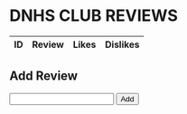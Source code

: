<html>
    <head>
        <style>
            .role {
                color: red;
            }
        </style>
    </head>
    <body>
        <h1 class="text-center m-5 text-success">DNHS CLUB REVIEWS</h1>
        <div class="table-responsive mx-5">
            <table class="table table-hover table-bordered border-secondary mb-5">
                <thead>
                    <tr>
                        <th scope="col">ID</th>
                        <th scope="col">Review</th>
                        <th scope="col">Likes</th>
                        <th scope="col">Dislikes</th>
                    </tr>
                </thead>
                <tbody class="table-group-divider" id="reviews">
                </tbody>
            </table>
        </div>
        <div>
        <h2 class="text-left m-5 text-success">Add Review</h2>
        <input type="text" id="review" name="review" size="20" required>
        <button class="btn btn-success text-nowrap my-3 mx-5" type="submit" onclick="add_review()">Add</button>
        </div>
        <script type="text/javascript">
            // prepare fetch urls
            // const review_url = "http://localhost:8192/database/reviews";
            const review_url = "https://rebeccaaa.tk/database/reviews";
            const params = new URLSearchParams(window.location.search);
            let club_id = params.get("id");
            const get_url = review_url + "/" + club_id;
            const reviewContainer = document.getElementById("reviews");
            // prepare fetch GET options
            const options = {
                method: 'GET', // *GET, POST, PUT, DELETE, etc.
                // mode: 'cors', // no-cors, *cors, same-origin
                cache: 'default', // *default, no-cache, reload, force-cache, only-if-cached
                // credentials: 'same-origin', // include, same-origin, omit
                headers: {
                'Content-Type': 'application/json'
                // 'Content-Type': 'application/x-www-form-urlencoded',
                },
            };
            // fetch the API
            fetch(get_url, options)
                // response is a RESTful "promise" on any successful fetch
                .then(response => {
                // check for response errors
                if (response.status !== 200) {
                    error('GET API response failure: ' + response.status);
                    return;
                }
                // valid response will have JSON data
                response.json().then(data => {
                    for (const row of data) {
                        console.log(row);
                        // columns
                        const tr = document.createElement("tr");
                        const review_id = document.createElement("td");
                        const review = document.createElement("td");
                        const likes = document.createElement("td");
                        const dislikes = document.createElement("td");
                        // accessing JSON values
                        review_id.innerHTML = row.id;
                        review.innerHTML = row.text;
                        likes.innerHTML = '<a href="#" onclick="like_review(\'' + row.id + '\')">' + row.likes + '</a>';
                        dislikes.innerHTML = '<a href="#" onclick="dislike_review(\'' + row.id + '\')">' + row.dislikes + '</a>';
                        // add all columns to the row
                        tr.appendChild(review_id);
                        tr.appendChild(review);
                        tr.appendChild(likes);
                        tr.appendChild(dislikes);
                        // add row to table
                        reviewContainer.appendChild(tr);
                    }    
                })
            })
            // catch fetch errors (ie Nginx ACCESS to server blocked)
            .catch(err => {
                error(err + " " + get_url);
            });
            // Something went wrong with actions or responses
            function error(err) {
                // log as Error in console
                console.log(err);
                // append error to resultContainer
                const tr = document.createElement("tr");
                const td = document.createElement("td");
                td.innerHTML = err;
                tr.appendChild(td);
                reviewContainer.appendChild(tr);
            }
            const addreview_url = "https://rebeccaaa.tk/database/addreview/" + club_id;
            function add_review(){
                var review_text = document.getElementById("review").value;
                // store data in JavaScript object
                console.log(review_text);
                const options = {
                    method: 'POST',
                    mode: 'cors',
                    cache: 'no-cache',
                    credentials: 'include',
                    headers: {
                    'Content-Type': 'text/html; charset=utf-8'
                    },
                    body: review_text, // convert to JSON
                };
                fetch(addreview_url, options)
                .then(response => {
                    // check for response errors
                    if (response.status !== 201) {
                        error('POST API response failure: ' + response.status);
                        return;
                    }
                    // valid response
                    console.log(review_text);
                    // redirect on successful add review
                    window.location.href = window.location;
                }) 
                // catch fetch errors (ie Nginx ACCESS to server blocked)
                .catch(err => {
                    error(err + " " + url);
                });
            }    
            function like_review(review_id){
                // store data in JavaScript object
                const options = {
                    method: 'POST',
                    mode: 'cors',
                    cache: 'no-cache',
                    credentials: 'include'
                };
                var like_api_url = "https://rebeccaaa.tk/database/like/" + review_id;
                fetch(like_api_url, options)
                .then(response => {
                    // check for response errors
                    if (response.status !== 201) {
                        error('POST API response failure: ' + response.status);
                        return;
                    }
                    // redirect on successful add review
                    window.location.href = window.location;
                }) 
                // catch fetch errors (ie Nginx ACCESS to server blocked)
                .catch(err => {
                    error(err + " " + like_api_url);
                });
            } 
            function dislike_review(review_id){
                // store data in JavaScript object
                const options = {
                    method: 'POST',
                    mode: 'cors',
                    cache: 'no-cache',
                    credentials: 'include'
                };
                var dislike_api_url = "https://rebeccaaa.tk/database/dislike/" + review_id;
                fetch(dislike_api_url, options)
                .then(response => {
                    // check for response errors
                    if (response.status !== 201) {
                        error('POST API response failure: ' + response.status);
                        return;
                    }
                    // redirect on successful add review
                    window.location.href = window.location;
                }) 
                // catch fetch errors (ie Nginx ACCESS to server blocked)
                .catch(err => {
                    error(err + " " + dislike_api_url);
                });
            }    
        </script>
    </body>
</html>

